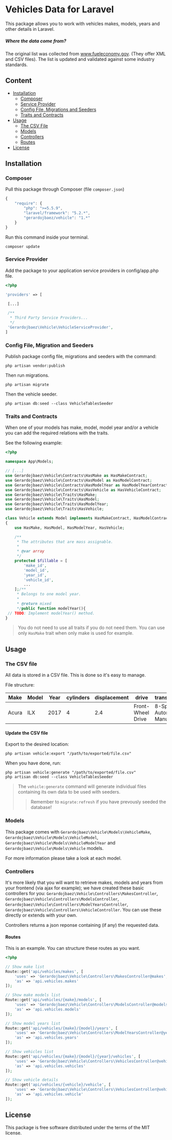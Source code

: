 # Vehicles Data for Laravel

This package allows you to work with vehicles makes, models, years and other details in
Laravel.

##### Where the data come from?

The original list was collected from www.fueleconomy.gov. (They offer XML and
CSV files). The list is updated and validated against some industry standards.

## Content

- [Installation](#installation)
	- [Composer](#composer)
	- [Service Provider](#service-provider)
	- [Config File, Migrations and Seeders](#config-file-migration-and-seeders)
	- [Traits and Contracts](#traits-and-contracts)
- [Usage](#usage)
	- [The CSV File](#the-csv-file)
	- [Models](#models)
	- [Controllers](#controllers)
	- [Routes](#routes)
- [License](#license)


## Installation

### Composer

Pull this package through Composer (file `composer.json`)

```js
{
    "require": {
        "php": ">=5.5.9",
        "laravel/framework": "5.2.*",
        "gerardojbaez/vehicle": "1.*"
    }
}
```

Run this command inside your terminal.

	composer update

### Service Provider
Add the package to your application service providers in config/app.php file.
```php
<?php

'providers' => [

 [...]

 /**
  * Third Party Service Providers...
  */
 'Gerardojbaez\Vehicle\VehicleServiceProvider',
]
```

### Config File, Migration and Seeders

Publish package config file, migrations and seeders with the command:

	php artisan vendor:publish
	
Then run migrations.

	php artisan migrate
	
Then the vehicle seeder.

	php artisan db:seed --class VehicleTablesSeeder
	
### Traits and Contracts
When one of your models has make, model, model year and/or a vehicle you can add the required relations with the traits. 

See the following example:

```php
<?php

namespace App\Models;

// [...]
use Gerardojbaez\Vehicle\Contracts\HasMake as HasMakeContract;
use Gerardojbaez\Vehicle\Contracts\HasModel as HasModelContract;
use Gerardojbaez\Vehicle\Contracts\HasModelYear as HasModelYearContract;
use Gerardojbaez\Vehicle\Contracts\HasVehicle as HasVehicleContract;
use Gerardojbaez\Vehicle\Traits\HasMake;
use Gerardojbaez\Vehicle\Traits\HasModel;
use Gerardojbaez\Vehicle\Traits\HasModelYear;
use Gerardojbaez\Vehicle\Traits\HasVehicle;

class Vehicle extends Model implements HasMakeContract, HasModelContract, HasModelYearContract, HasVehicleContract
{
	use HasMake, HasModel, HasModelYear, HasVehicle;

	/**
     * The attributes that are mass assignable.
     *
     * @var array
     */
    protected $fillable = [
        'make_id',
        'model_id',
        'year_id',
        'vehicle_id',
        ...
    ];/**
	 * Belongs to one model year.
	 *
	 * @return mixed
	 */public function modelYear(){
 // TODO: Implement modelYear() method.
}
```

> You do not need to use all traits if you do not need them. You can use only `HasMake` trait when only make is used for example.

## Usage

### The CSV file

All data is stored in a CSV file. This is done so it's easy to manage. 

File structure:

| Make 		| Model			   	| Year | cylinders	| displacement	| drive				| transmission				| class 		| 
| --------- | ----------------- | ---- | ---------- | ------------- | ----------------- | ------------------------- | ------------- |
| Acura	    | ILX				| 2017 | 4			| 2.4 			| Front-Wheel Drive | 8-Speed Automated Manual	| Compact Cars	|

#### Update the CSV file

Export to the desired location:

	php artisan vehicle:export "/path/to/exported/file.csv"

When you have done, run:

	php artisan vehicle:generate "/path/to/exported/file.csv"
	php artisan db:seed --class VehicleTablesSeeder

> The `vehicle:generate` command will generate individual files containing its own data to be used with seeders.
>> Remember to `migrate:refresh` if you have prevously seeded the database!

### Models

This package comes with `Gerardojbaez\Vehicle\Models\VehicleMake`,
`Gerardojbaez\Vehicle\Models\VehicleModel`,
`Gerardojbaez\Vehicle\Models\VehicleModelYear` and
`Gerardojbaez\Vehicle\Models\Vehicle` models.

For more information please take a look at each model.

### Controllers
It's more likely that you will want to retrieve makes, models and years from your frontend (via ajax for example); we have created these basic controllers for you:
`Gerardojbaez\Vehicle\Controllers\MakesController`, 
`Gerardojbaez\Vehicle\Controllers\ModelsController`, 
`Gerardojbaez\Vehicle\Controllers\ModelYearsController`, 
`Gerardojbaez\Vehicle\Controllers\VehicleController`. You can use these directly or extends with your own.

Controllers returns a json reponse containing (if any) the requested data.

#### Routes

This is an example. You can structure these routes as you want.

```php
<?php

// Show make list
Route::get('api/vehicles/makes', [
	'uses' => 'Gerardojbaez\Vehicle\Controllers\MakesController@makes',
	'as' => 'api.vehicles.makes'
]);

// Show make models list
Route::get('api/vehicles/{make}/models', [
	'uses' => 'Gerardojbaez\Vehicle\Controllers\ModelsController@models',
	'as' => 'api.vehicles.models'
]);

// Show model years list
Route::get('api/vehicles/{make}/{model}/years', [
	'uses' => 'Gerardojbaez\Vehicle\Controllers\ModelYearsController@years',
	'as' => 'api.vehicles.years'
]);

// Show vehicles list
Route::get('api/vehicles/{make}/{model}/{year}/vehicles', [
	'uses' => 'Gerardojbaez\Vehicle\Controllers\VehiclesController@vehicles',
	'as' => 'api.vehicles.vehicles'
]);

// Show vehicle details
Route::get('api/vehicles/{vehicle}/vehicle', [
	'uses' => 'Gerardojbaez\Vehicle\Controllers\VehiclesController@vehicle',
	'as' => 'api.vehicles.vehicle'
]);
```

## License

This package is free software distributed under the terms of the MIT license.
